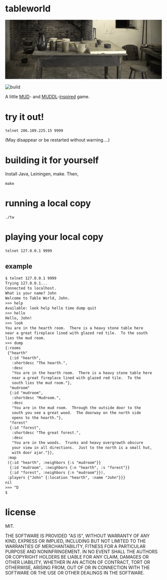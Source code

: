 # tableworld

<img src="tw.jpg" width="600">

![build](https://github.com/eigenhombre/tableworld/actions/workflows/build.yml/badge.svg)

A little [MUD](https://en.wikipedia.org/wiki/Multi-user_dungeon)- and
[MUDDL](https://github.com/PDP-10/MUD1)-[inspired](https://if50.substack.com/p/1980-mud)
game.

# try it out!

    telnet 206.189.225.15 9999

(May disappear or be restarted without warning....)

# building it for yourself

Install Java, Leiningen, make.  Then,

    make

# running a local copy

    ./tw

# playing your local copy

    telnet 127.0.0.1 9999

## example

    $ telnet 127.0.0.1 9999
    Trying 127.0.0.1...
    Connected to localhost.
    What is your name? John
    Welcome to Table World, John.
    >>> help
    Available: look help hello time dump quit
    >>> hello
    Hello, John!
    >>> look
    You are in the hearth room.  There is a heavy stone table here
    near a great fireplace lined with glazed red tile.  To the south
    lies the mud room.
    >>> dump
    {:rooms
     {"hearth"
      {:id "hearth",
       :shortdesc "The hearth.",
       :desc
       "You are in the hearth room.  There is a heavy stone table here
       near a great fireplace lined with glazed red tile.  To the
       south lies the mud room."},
      "mudroom"
      {:id "mudroom",
       :shortdesc "Mudroom.",
       :desc
       "You are in the mud room.  Through the outside door to the
       south you see a great wood.  The doorway on the north side
       opens to the hearth."},
      "forest"
      {:id "forest",
       :shortdesc "The great forest.",
       :desc
       "You are in the woods.  Trunks and heavy overgrowth obscure
       your view in all directions.  Just to the north is a small hut,
       with door ajar."}},
     :map
     ({:id "hearth", :neighbors {:s "mudroom"}}
      {:id "mudroom", :neighbors {:n "hearth", :s "forest"}}
      {:id "forest", :neighbors {:n "mudroom"}}),
     :players {"John" {:location "hearth", :name "John"}}}
    nil
    >>> ^D
    $

# license

MIT.

THE SOFTWARE IS PROVIDED "AS IS", WITHOUT WARRANTY OF ANY KIND, EXPRESS OR
IMPLIED, INCLUDING BUT NOT LIMITED TO THE WARRANTIES OF MERCHANTABILITY,
FITNESS FOR A PARTICULAR PURPOSE AND NONINFRINGEMENT. IN NO EVENT SHALL THE
AUTHORS OR COPYRIGHT HOLDERS BE LIABLE FOR ANY CLAIM, DAMAGES OR OTHER
LIABILITY, WHETHER IN AN ACTION OF CONTRACT, TORT OR OTHERWISE, ARISING FROM,
OUT OF OR IN CONNECTION WITH THE SOFTWARE OR THE USE OR OTHER DEALINGS IN THE
SOFTWARE.
